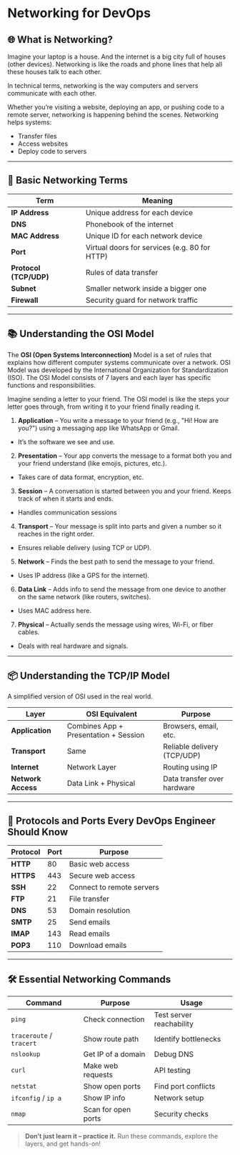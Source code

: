 #  Networking for DevOps


## 🌐 What is Networking?

Imagine your laptop is a house. And the internet is a big city full of houses (other devices). Networking is like the roads and phone lines that help all these houses talk to each other.

In technical terms, networking is the way computers and servers communicate with each other.

Whether you’re visiting a website, deploying an app, or pushing code to a remote server, networking is happening behind the scenes.
Networking helps systems:
- Transfer files
- Access websites
- Deploy code to servers

---

## 🧱 Basic Networking Terms

| Term | Meaning |
|------|---------|
| **IP Address** | Unique address for each device |
| **DNS** | Phonebook of the internet |
| **MAC Address** | Unique ID for each network device |
| **Port** | Virtual doors for services (e.g. 80 for HTTP) |
| **Protocol (TCP/UDP)** | Rules of data transfer |
| **Subnet** | Smaller network inside a bigger one |
| **Firewall** | Security guard for network traffic |

---

## 📚 Understanding the OSI Model

The **OSI (Open Systems Interconnection)** Model is a set of rules that explains how different computer systems communicate over a network. OSI Model was developed by the International Organization for Standardization (ISO). The OSI Model consists of 7 layers and each layer has specific functions and responsibilities.

Imagine sending a letter to your friend. The OSI model is like the steps your letter goes through, from writing it to your friend finally reading it.

1. **Application** – You write a message to your friend (e.g., "Hi! How are you?") using a messaging app like WhatsApp or Gmail.
 - It’s the software we see and use.

2. **Presentation** – Your app converts the message to a format both you and your friend understand (like emojis, pictures, etc.).
 - Takes care of data format, encryption, etc.

3. **Session** – A conversation is started between you and your friend. Keeps track of when it starts and ends.
 - Handles communication sessions

4. **Transport** – Your message is split into parts and given a number so it reaches in the right order.
 - Ensures reliable delivery (using TCP or UDP).

5. **Network** – Finds the best path to send the message to your friend.
 - Uses IP address (like a GPS for the internet).

6. **Data Link** – Adds info to send the message from one device to another on the same network (like routers, switches).
 - Uses MAC address here.

7. **Physical** – Actually sends the message using wires, Wi-Fi, or fiber cables.
 - Deals with real hardware and signals.

---

## 📦 Understanding the TCP/IP Model

A simplified version of OSI used in the real world.

| Layer | OSI Equivalent | Purpose |
|-------|----------------|---------|
| **Application** | Combines App + Presentation + Session | Browsers, email, etc. |
| **Transport** | Same | Reliable delivery (TCP/UDP) |
| **Internet** | Network Layer | Routing using IP |
| **Network Access** | Data Link + Physical | Data transfer over hardware |

---

## 📡 Protocols and Ports Every DevOps Engineer Should Know

| Protocol | Port | Purpose |
|----------|------|---------|
| **HTTP** | 80 | Basic web access |
| **HTTPS** | 443 | Secure web access |
| **SSH** | 22 | Connect to remote servers |
| **FTP** | 21 | File transfer |
| **DNS** | 53 | Domain resolution |
| **SMTP** | 25 | Send emails |
| **IMAP** | 143 | Read emails |
| **POP3** | 110 | Download emails |

---

## 🛠 Essential Networking Commands

| Command | Purpose | Usage |
|---------|---------|-------|
| `ping` | Check connection | Test server reachability |
| `traceroute` / `tracert` | Show route path | Identify bottlenecks |
| `nslookup` | Get IP of a domain | Debug DNS |
| `curl` | Make web requests | API testing |
| `netstat` | Show open ports | Find port conflicts |
| `ifconfig` / `ip a` | Show IP info | Network setup |
| `nmap` | Scan for open ports | Security checks |


> **Don’t just learn it – practice it.** Run these commands, explore the layers, and get hands-on!

